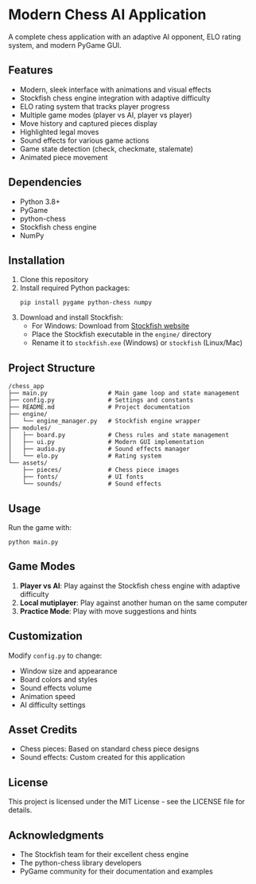 # Modern Chess AI Application

A complete chess application with an adaptive AI opponent, ELO rating system, and modern PyGame GUI.

## Features

- Modern, sleek interface with animations and visual effects
- Stockfish chess engine integration with adaptive difficulty
- ELO rating system that tracks player progress
- Multiple game modes (player vs AI, player vs player)
- Move history and captured pieces display
- Highlighted legal moves
- Sound effects for various game actions
- Game state detection (check, checkmate, stalemate)
- Animated piece movement

## Dependencies

- Python 3.8+
- PyGame
- python-chess
- Stockfish chess engine
- NumPy

## Installation

1. Clone this repository
2. Install required Python packages:
   ```
   pip install pygame python-chess numpy
   ```
3. Download and install Stockfish:
   - For Windows: Download from [Stockfish website](https://stockfishchess.org/download/)
   - Place the Stockfish executable in the `engine/` directory
   - Rename it to `stockfish.exe` (Windows) or `stockfish` (Linux/Mac)

## Project Structure

```
/chess_app
├── main.py                 # Main game loop and state management
├── config.py               # Settings and constants
├── README.md               # Project documentation
├── engine/
│   └── engine_manager.py   # Stockfish engine wrapper
├── modules/
│   ├── board.py            # Chess rules and state management
│   ├── ui.py               # Modern GUI implementation
│   ├── audio.py            # Sound effects manager
│   └── elo.py              # Rating system
└── assets/
    ├── pieces/             # Chess piece images
    ├── fonts/              # UI fonts
    └── sounds/             # Sound effects
```

## Usage

Run the game with:
```
python main.py
```


## Game Modes

1. **Player vs AI**: Play against the Stockfish chess engine with adaptive difficulty
2. **Local mutiplayer**: Play against another human on the same computer
3. **Practice Mode**: Play with move suggestions and hints

## Customization

Modify `config.py` to change:
- Window size and appearance
- Board colors and styles
- Sound effects volume
- Animation speed
- AI difficulty settings

## Asset Credits

- Chess pieces: Based on standard chess piece designs
- Sound effects: Custom created for this application

## License

This project is licensed under the MIT License - see the LICENSE file for details.

## Acknowledgments

- The Stockfish team for their excellent chess engine
- The python-chess library developers
- PyGame community for their documentation and examples
